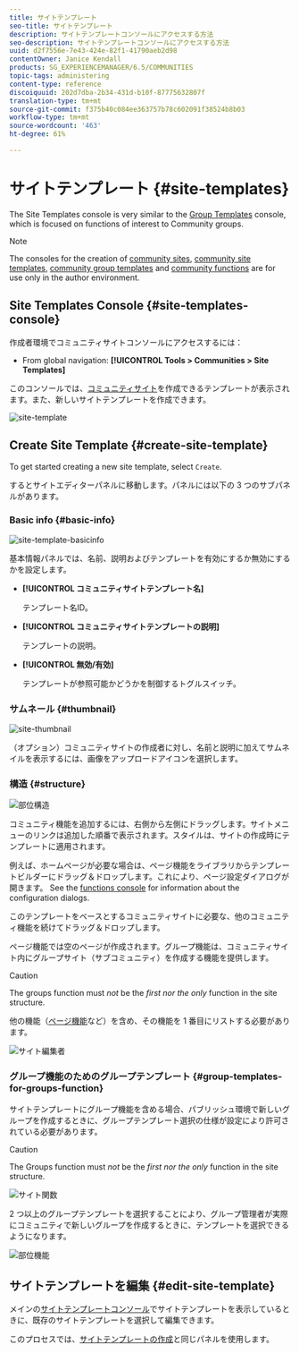 ```yaml
---
title: サイトテンプレート
seo-title: サイトテンプレート
description: サイトテンプレートコンソールにアクセスする方法
seo-description: サイトテンプレートコンソールにアクセスする方法
uuid: d2f7556e-7e43-424e-82f1-41790aeb2d98
contentOwner: Janice Kendall
products: SG_EXPERIENCEMANAGER/6.5/COMMUNITIES
topic-tags: administering
content-type: reference
discoiquuid: 202d7dba-2b34-431d-b10f-87775632807f
translation-type: tm+mt
source-git-commit: f375b40c084ee363757b78c602091f38524b8b03
workflow-type: tm+mt
source-wordcount: '463'
ht-degree: 61%

---
```



# サイトテンプレート {#site-templates}

The Site Templates console is very similar to the [Group Templates](tools-groups.md) console, which is focused on functions of interest to Community groups.

>[!NOTE]
>
>The consoles for the creation of [community sites](sites-console.md), [community site templates](sites.md), [community group templates](tools-groups.md) and [community functions](functions.md) are for use only in the author environment.

## Site Templates Console {#site-templates-console}

作成者環境でコミュニティサイトコンソールにアクセスするには：

* From global navigation: **[!UICONTROL Tools > Communities > Site Templates]**

このコンソールでは、[コミュニティサイト](sites-console.md)を作成できるテンプレートが表示されます。また、新しいサイトテンプレートを作成できます。

![site-template](assets/site-template.png)

## Create Site Template {#create-site-template}

To get started creating a new site template, select `Create`.

するとサイトエディターパネルに移動します。パネルには以下の 3 つのサブパネルがあります。

### Basic info {#basic-info}

![site-template-basicinfo](assets/site-template-basicinfo.png)

基本情報パネルでは、名前、説明およびテンプレートを有効にするか無効にするかを設定します。

* **[!UICONTROL コミュニティサイトテンプレート名]**

   テンプレート名ID。

* **[!UICONTROL コミュニティサイトテンプレートの説明]**

   テンプレートの説明。

* **[!UICONTROL 無効/有効]**

   テンプレートが参照可能かどうかを制御するトグルスイッチ。

### サムネール {#thumbnail}

![site-thumbnail](assets/site-thumbnail.png)

（オプション）コミュニティサイトの作成者に対し、名前と説明に加えてサムネイルを表示するには、画像をアップロードアイコンを選択します。

### 構造 {#structure}

![部位構造](assets/site-structure.png)

コミュニティ機能を追加するには、右側から左側にドラッグします。サイトメニューのリンクは追加した順番で表示されます。スタイルは、サイトの作成時にテンプレートに適用されます。

例えば、ホームページが必要な場合は、ページ機能をライブラリからテンプレートビルダーにドラッグ＆ドロップします。これにより、ページ設定ダイアログが開きます。 See the [functions console](functions.md) for information about the configuration dialogs.

このテンプレートをベースとするコミュニティサイトに必要な、他のコミュニティ機能を続けてドラッグ＆ドロップします。

ページ機能では空のページが作成されます。グループ機能は、コミュニティサイト内にグループサイト（サブコミュニティ）を作成する機能を提供します。

>[!CAUTION]
>
>The groups function must *not* be the *first nor the only* function in the site structure.
>
>他の機能（[ページ機能](functions.md#page-function)など）を含め、その機能を 1 番目にリストする必要があります。

![サイト編集者](assets/site-editor.png)

### グループ機能のためのグループテンプレート {#group-templates-for-groups-function}

サイトテンプレートにグループ機能を含める場合、パブリッシュ環境で新しいグループを作成するときに、グループテンプレート選択の仕様が設定により許可されている必要があります。

>[!CAUTION]
>
>The Groups function must *not* be the *first nor the only* function in the site structure.

![サイト関数](assets/site-functions.png)

2 つ以上のグループテンプレートを選択することにより、グループ管理者が実際にコミュニティで新しいグループを作成するときに、テンプレートを選択できるようになります。

![部位機能](assets/site-functions1.png)

## サイトテンプレートを編集 {#edit-site-template}

メインの[サイトテンプレートコンソール](#site-templates-console)でサイトテンプレートを表示しているときに、既存のサイトテンプレートを選択して編集できます。

このプロセスでは、[サイトテンプレートの作成](#create-site-template)と同じパネルを使用します。
